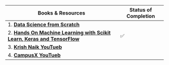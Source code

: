 | Books & Resources | Status of Completion |
| ----- | -----|
| 1. [**Data Science from Scratch**](https://github.com/regmi-saugat/66Days_MachineLearning/blob/main/Resources/03_DataScience%20Scratch.pdf) | |
| 2. [**Hands On Machine Learning with Scikit Learn, Keras and TensorFlow**](https://github.com/regmi-saugat/66Days_MachineLearning/blob/main/Resources/01_Hands_on_ML.pdf) | :white_check_mark: |
| 3. [**Krish Naik YouTueb**](https://www.youtube.com/user/krishnaik06) | |
| 4. [**CampusX YouTueb**](https://www.youtube.com/c/CampusX-official) | | 
